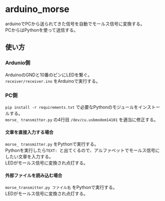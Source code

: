 # arduino_morse
arduinoでPCから送られてきた信号を自動でモールス信号に変換する。  
PCからはPythonを使って送信する。  

## 使い方
### Ardunio側
ArduinoのGNDと10番のピンにLEDを繋ぐ。  
`receiver/receiver.ino` をArduinoで実行する。  
### PC側
`pip install -r requirements.txt` で必要なPythonのモジュールをインストールする。  
`morse_ transmitter.py` の4行目 `/dev/cu.usbmodem14101` を適当に修正する。  
#### 文章を直接入力する場合
`morse_ transmitter.py` をPythonで実行する。  
Pythonを実行したら`TEXT: `と出てくるので、アルファベットでモールス信号にしたい文章を入力する。  
LEDがモールス信号に変換され点灯する。
#### 外部ファイルを読み込む場合
`morse_transmitter.py ファイル名` をPythonで実行する。  
LEDがモールス信号に変換され点灯する。  

